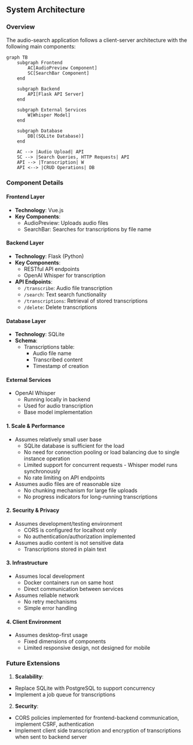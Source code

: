 ## System Architecture

### Overview
The audio-search application follows a client-server architecture with the following main components:

```mermaid
graph TB
    subgraph Frontend
        AC[AudioPreview Component]
        SC[SearchBar Component]
    end

    subgraph Backend
        API[Flask API Server]
    end

    subgraph External Services
        W[Whisper Model]
    end

    subgraph Database
        DB[(SQLite Database)]
    end

    AC --> |Audio Upload| API
    SC --> |Search Queries, HTTP Requests| API
    API --> |Transcription| W
    API <--> |CRUD Operations| DB
```

### Component Details

#### Frontend Layer
- **Technology**: Vue.js
- **Key Components**:
  - AudioPreview: Uploads audio files
  - SearchBar: Searches for transcriptions by file name

#### Backend Layer
- **Technology**: Flask (Python)
- **Key Components**:
  - RESTful API endpoints
  - OpenAI Whisper for transcription
- **API Endpoints**:
  - `/transcribe`: Audio file transcription
  - `/search`: Text search functionality
  - `/transcriptions`: Retrieval of stored transcriptions
  - `/delete`: Delete transcriptions

#### Database Layer
- **Technology**: SQLite
- **Schema**:
  - Transcriptions table:
    - Audio file name
    - Transcribed content
    - Timestamp of creation

#### External Services
- OpenAI Whisper 
  - Running locally in backend
  - Used for audio transcription
  - Base model implementation

#### 1. Scale & Performance
- Assumes relatively small user base 
  - SQLite database is sufficient for the load
  - No need for connection pooling or load balancing due to single instance operation
  - Limited support for concurrent requests - Whisper model runs synchronously
  - No rate limiting on API endpoints
- Assumes audio files are of reasonable size
  - No chunking mechanism for large file uploads
  - No progress indicators for long-running transcriptions

#### 2. Security & Privacy
- Assumes development/testing environment
  - CORS is configured for localhost only
  - No authentication/authorization implemented
- Assumes audio content is not sensitive data
  - Transcriptions stored in plain text

#### 3. Infrastructure
- Assumes local development
  - Docker containers run on same host
  - Direct communication between services
- Assumes reliable network
  - No retry mechanisms
  - Simple error handling

#### 4. Client Environment
- Assumes desktop-first usage
  - Fixed dimensions of components
  - Limited responsive design, not designed for mobile

### Future Extensions
1. **Scalability**: 
  - Replace SQLite with PostgreSQL to support concurrency
  - Implement a job queue for transcriptions
2. **Security**: 
  - CORS policies implemented for frontend-backend communication, implement CSRF, authentication
  - Implement client side transcription and encryption of transcriptions when sent to backend server

